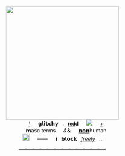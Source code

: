   <p align="center">
 <img src="https://media.discordapp.net/attachments/997756856900534333/1227849714926620712/glitchedball_20240411021538.png?ex=6629e728&is=66177228&hm=5e30dbeab564c50c29dbd32fba51dbf05f0deceeb7b4742ad90b0b6489190542&=&format=webp&quality=lossless&width=350&height=350" width="299px">
  <br>⠀⠀<a href="https://github.com/digitalchy">❛</a>⠀⠀<b>𝗴𝗹𝗶𝘁𝗰𝗵𝘆</b>⠀𝅄⠀<a href="https://fridaynightfunking.fandom.com/wiki/Friday_Night_Funkin%27_Lullaby/Characters#Glitchy_Red">𝗿𝗲𝗱</a>𝗱⠀⠀<img src= "https://caterpie.crd.co/assets/images/gallery27/1e13e613.gif">⠀⠀<i><a href="https://en.pronouns.page/@4itchyz_">+</a></i>
  <br>⠀⠀𝗺asc terms⠀⠀<i>&</i><b>&</b>⠀⠀<a href="https://en.wikipedia.org/wiki/Non-human">𝗻𝗼𝗻</a>human
  <br>  <img src="https://cdn.discordapp.com/emojis/1114019771655135282.webp?size=40&quality=lossless" width="19px">⠀⠀——⠀⠀𝗶⠀𝗯𝗹𝗼𝗰𝗸⠀<i><a href="https://github.com/digitalchy">freely</a></i>⠀..
  <br>  <a href="https://github.com/digitalchy">𓈀𓈀𓈀𓈀𓈀𓈀𓈀𓈀𓈀𓈀𓈀𓈀</a>
  <p align="center">
</p>
